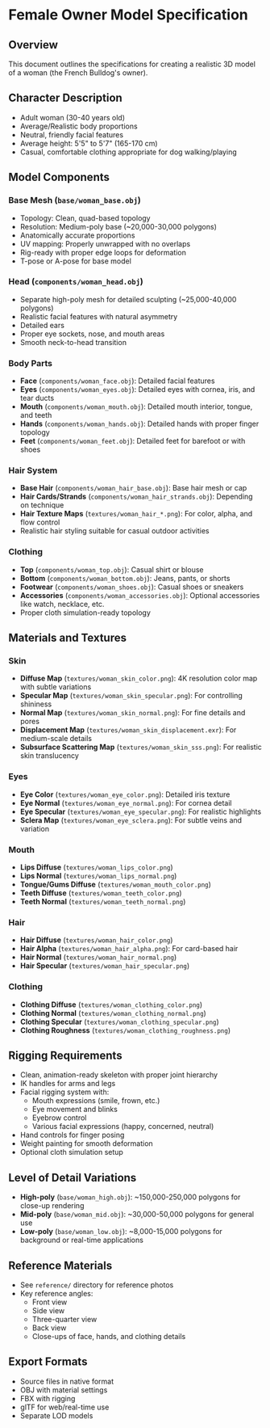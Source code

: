 # Female Owner Model Specification

## Overview
This document outlines the specifications for creating a realistic 3D model of a woman (the French Bulldog's owner).

## Character Description
- Adult woman (30-40 years old)
- Average/Realistic body proportions
- Neutral, friendly facial features
- Average height: 5'5" to 5'7" (165-170 cm)
- Casual, comfortable clothing appropriate for dog walking/playing

## Model Components

### Base Mesh (`base/woman_base.obj`)
- Topology: Clean, quad-based topology
- Resolution: Medium-poly base (~20,000-30,000 polygons)
- Anatomically accurate proportions
- UV mapping: Properly unwrapped with no overlaps
- Rig-ready with proper edge loops for deformation
- T-pose or A-pose for base model

### Head (`components/woman_head.obj`)
- Separate high-poly mesh for detailed sculpting (~25,000-40,000 polygons)
- Realistic facial features with natural asymmetry
- Detailed ears
- Proper eye sockets, nose, and mouth areas
- Smooth neck-to-head transition

### Body Parts
- **Face** (`components/woman_face.obj`): Detailed facial features
- **Eyes** (`components/woman_eyes.obj`): Detailed eyes with cornea, iris, and tear ducts
- **Mouth** (`components/woman_mouth.obj`): Detailed mouth interior, tongue, and teeth
- **Hands** (`components/woman_hands.obj`): Detailed hands with proper finger topology
- **Feet** (`components/woman_feet.obj`): Detailed feet for barefoot or with shoes

### Hair System
- **Base Hair** (`components/woman_hair_base.obj`): Base hair mesh or cap
- **Hair Cards/Strands** (`components/woman_hair_strands.obj`): Depending on technique
- **Hair Texture Maps** (`textures/woman_hair_*.png`): For color, alpha, and flow control
- Realistic hair styling suitable for casual outdoor activities

### Clothing
- **Top** (`components/woman_top.obj`): Casual shirt or blouse
- **Bottom** (`components/woman_bottom.obj`): Jeans, pants, or shorts
- **Footwear** (`components/woman_shoes.obj`): Casual shoes or sneakers
- **Accessories** (`components/woman_accessories.obj`): Optional accessories like watch, necklace, etc.
- Proper cloth simulation-ready topology

## Materials and Textures

### Skin
- **Diffuse Map** (`textures/woman_skin_color.png`): 4K resolution color map with subtle variations
- **Specular Map** (`textures/woman_skin_specular.png`): For controlling shininess
- **Normal Map** (`textures/woman_skin_normal.png`): For fine details and pores
- **Displacement Map** (`textures/woman_skin_displacement.exr`): For medium-scale details
- **Subsurface Scattering Map** (`textures/woman_skin_sss.png`): For realistic skin translucency

### Eyes
- **Eye Color** (`textures/woman_eye_color.png`): Detailed iris texture
- **Eye Normal** (`textures/woman_eye_normal.png`): For cornea detail
- **Eye Specular** (`textures/woman_eye_specular.png`): For realistic highlights
- **Sclera Map** (`textures/woman_eye_sclera.png`): For subtle veins and variation

### Mouth
- **Lips Diffuse** (`textures/woman_lips_color.png`)
- **Lips Normal** (`textures/woman_lips_normal.png`)
- **Tongue/Gums Diffuse** (`textures/woman_mouth_color.png`)
- **Teeth Diffuse** (`textures/woman_teeth_color.png`)
- **Teeth Normal** (`textures/woman_teeth_normal.png`)

### Hair
- **Hair Diffuse** (`textures/woman_hair_color.png`)
- **Hair Alpha** (`textures/woman_hair_alpha.png`): For card-based hair
- **Hair Normal** (`textures/woman_hair_normal.png`)
- **Hair Specular** (`textures/woman_hair_specular.png`)

### Clothing
- **Clothing Diffuse** (`textures/woman_clothing_color.png`)
- **Clothing Normal** (`textures/woman_clothing_normal.png`)
- **Clothing Specular** (`textures/woman_clothing_specular.png`)
- **Clothing Roughness** (`textures/woman_clothing_roughness.png`)

## Rigging Requirements
- Clean, animation-ready skeleton with proper joint hierarchy
- IK handles for arms and legs
- Facial rigging system with:
  - Mouth expressions (smile, frown, etc.)
  - Eye movement and blinks
  - Eyebrow control
  - Various facial expressions (happy, concerned, neutral)
- Hand controls for finger posing
- Weight painting for smooth deformation
- Optional cloth simulation setup

## Level of Detail Variations
- **High-poly** (`base/woman_high.obj`): ~150,000-250,000 polygons for close-up rendering
- **Mid-poly** (`base/woman_mid.obj`): ~30,000-50,000 polygons for general use
- **Low-poly** (`base/woman_low.obj`): ~8,000-15,000 polygons for background or real-time applications

## Reference Materials
- See `reference/` directory for reference photos
- Key reference angles:
  - Front view
  - Side view
  - Three-quarter view
  - Back view
  - Close-ups of face, hands, and clothing details

## Export Formats
- Source files in native format
- OBJ with material settings
- FBX with rigging
- glTF for web/real-time use
- Separate LOD models 